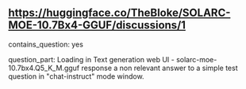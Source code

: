 ## https://huggingface.co/TheBloke/SOLARC-MOE-10.7Bx4-GGUF/discussions/1

contains_question: yes

question_part: Loading in Text generation web UI  - solarc-moe-10.7bx4.Q5_K_M.gguf response a non relevant answer to a simple test question in "chat-instruct" mode window.